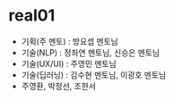 # real01

- 기획(주 멘토) : 방요셉 멘토님
- 기술(NLP) : 정좌연 멘토님, 신승은 멘토님
- 기술(UX/UI) : 주영민 멘토님
- 기술(딥러닝) : 김수현 멘토님, 이광호 멘토님
- 주영환, 박정선, 조한서 
